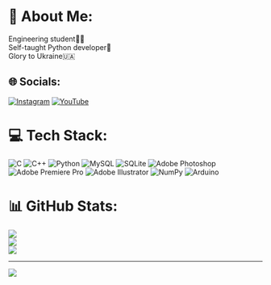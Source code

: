 # 💫 About Me:
Engineering student👷‍♂️<br>Self-taught Python developer🐍<br>Glory to Ukraine🇺🇦


## 🌐 Socials:
[![Instagram](https://img.shields.io/badge/Instagram-%23E4405F.svg?logo=Instagram&logoColor=white)](https://instagram.com/jonhariss) [![YouTube](https://img.shields.io/badge/YouTube-%23FF0000.svg?logo=YouTube&logoColor=white)](https://youtube.com/channel/UCc-gWzYvnbdrWgZS1oEEQRw) 

# 💻 Tech Stack:
![C](https://img.shields.io/badge/c-%2300599C.svg?style=for-the-badge&logo=c&logoColor=white) ![C++](https://img.shields.io/badge/c++-%2300599C.svg?style=for-the-badge&logo=c%2B%2B&logoColor=white) ![Python](https://img.shields.io/badge/python-3670A0?style=for-the-badge&logo=python&logoColor=ffdd54) ![MySQL](https://img.shields.io/badge/mysql-%2300f.svg?style=for-the-badge&logo=mysql&logoColor=white) ![SQLite](https://img.shields.io/badge/sqlite-%2307405e.svg?style=for-the-badge&logo=sqlite&logoColor=white) ![Adobe Photoshop](https://img.shields.io/badge/adobephotoshop-%2331A8FF.svg?style=for-the-badge&logo=adobephotoshop&logoColor=white) ![Adobe Premiere Pro](https://img.shields.io/badge/Adobe%20Premiere%20Pro-9999FF.svg?style=for-the-badge&logo=Adobe%20Premiere%20Pro&logoColor=white) ![Adobe Illustrator](https://img.shields.io/badge/adobeillustrator-%23FF9A00.svg?style=for-the-badge&logo=adobeillustrator&logoColor=white) ![NumPy](https://img.shields.io/badge/numpy-%23013243.svg?style=for-the-badge&logo=numpy&logoColor=white) ![Arduino](https://img.shields.io/badge/-Arduino-00979D?style=for-the-badge&logo=Arduino&logoColor=white)
# 📊 GitHub Stats:
![](https://github-readme-stats.vercel.app/api?username=JonHarris228&theme=radical&hide_border=false&include_all_commits=false&count_private=false)<br/>
![](https://github-readme-streak-stats.herokuapp.com/?user=JonHarris228&theme=radical&hide_border=false)<br/>
![](https://github-readme-stats.vercel.app/api/top-langs/?username=JonHarris228&theme=radical&hide_border=false&include_all_commits=false&count_private=false&layout=compact)

---
[![](https://visitcount.itsvg.in/api?id=JonHarris228&icon=0&color=8)](https://visitcount.itsvg.in)

<!-- Proudly created with GPRM ( https://gprm.itsvg.in ) -->
